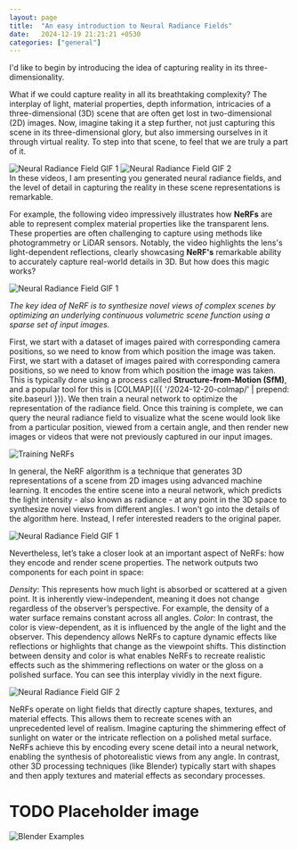 ```yaml
---
layout: page
title:  "An easy introduction to Neural Radiance Fields"
date:   2024-12-19 21:21:21 +0530
categories: ["general"]
---
```

I'd like to begin by introducing the idea of capturing reality in its three-dimensionality.​

What if we could capture reality in all its breathtaking complexity? The interplay of light, material properties, depth information, intricacies of a three-dimensional (3D) scene that are often get lost in two-dimensional (2D) images. Now, imagine taking it a step further, not just capturing this scene in its three-dimensional glory, but also immersing ourselves in it through virtual reality. To step into that scene, to feel that we are truly a part of it.​
<div class="gif-pair">
    <img src="{{ '/assets/2024-12-19/ingp_what_if_1.gif' | prepend: site.baseurl }}" alt="Neural Radiance Field GIF 1">
    <img src="{{ '/assets/2024-12-19/ingp_what_if_2.gif' | prepend: site.baseurl }}" alt="Neural Radiance Field GIF 2">
</div>
In these videos, I am presenting you generated neural radiance fields, and the level of detail in capturing the reality in these scene representations is remarkable.​

For example, the following video impressively illustrates how **NeRFs** are able to represent complex material properties like the transparent lens. These properties are often challenging to capture using methods like photogrammetry or LiDAR sensors. Notably, the video highlights the lens's light-dependent reflections, clearly showcasing **NeRF's** remarkable ability to accurately capture real-world details in 3D. But how does this magic works?​

<img src="{{ '/assets/2024-12-19/sensor_ngp.gif' | prepend: site.baseurl }}" alt="Neural Radiance Field GIF 1">

*The key idea of NeRF is to synthesize novel views of complex scenes by optimizing an underlying continuous volumetric scene function using a sparse set of input images.*

First, we start with a dataset of images paired with corresponding camera positions, so we need to know from which position the image was taken. First, we start with a dataset of images paired with corresponding camera positions, so we need to know from which position the image was taken. This is typically done using a process called **Structure-from-Motion (SfM)**, and a popular tool for this is [COLMAP]({{ '/2024-12-20-colmap/' | prepend: site.baseurl }}).
We then train a neural network to optimize the representation of the radiance field. Once this training is complete, we can query the neural radiance field to visualize what the scene would look like from a particular position, viewed from a certain angle, and then render new images or videos that were not previously captured in our input images.

<img src="{{ '/assets/2024-12-19/input_output_nerfs.png' | prepend: site.baseurl }}" alt="Training NeRFs">

In general, the NeRF algorithm is a technique that generates 3D representations of a scene from 2D images using advanced machine learning. It encodes the entire scene into a neural network, which predicts the light intensity - also known as radiance - at any point in the 3D space to synthesize novel views from different angles. I won't go into the details of the algorithm here. Instead, I refer interested readers to the original paper.

<img src="{{ '/assets/2024-12-19/nerfs_process.png' | prepend: site.baseurl }}" alt="Neural Radiance Field GIF 1">

Nevertheless, let’s take a closer look at an important aspect of NeRFs: how they encode and render scene properties. The network outputs two components for each point in space:

*Density*: This represents how much light is absorbed or scattered at a given point. It is inherently view-independent, meaning it does not change regardless of the observer’s perspective. For example, the density of a water surface remains constant across all angles.
*Color*: In contrast, the color is view-dependent, as it is influenced by the angle of the light and the observer. This dependency allows NeRFs to capture dynamic effects like reflections or highlights that change as the viewpoint shifts.
This distinction between density and color is what enables NeRFs to recreate realistic effects such as the shimmering reflections on water or the gloss on a polished surface. You can see this interplay vividly in the next figure.

<img src="{{ '/assets/2024-12-19/radiance_field.png' | prepend: site.baseurl }}" alt="Neural Radiance Field GIF 2">

NeRFs operate on light fields that directly capture shapes, textures, and material effects. This allows them to recreate scenes with an unprecedented level of realism. Imagine capturing the shimmering effect of sunlight on water or the intricate reflection on a polished metal surface. NeRFs achieve this by encoding every scene detail into a neural network, enabling the synthesis of photorealistic views from any angle. In contrast, other 3D processing techniques (like Blender) typically start with shapes and then apply textures and material effects as secondary processes. 

# TODO Placeholder image
<img src="{{ '/assets/2024-12-19/blender.png' | prepend: site.baseurl }}" alt="Blender Examples">